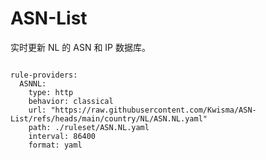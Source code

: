
# ASN-List

实时更新 NL 的 ASN 和 IP 数据库。

<pre><code class="language-javascript">
rule-providers:
  ASNNL:
    type: http
    behavior: classical
    url: "https://raw.githubusercontent.com/Kwisma/ASN-List/refs/heads/main/country/NL/ASN.NL.yaml"
    path: ./ruleset/ASN.NL.yaml
    interval: 86400
    format: yaml
</code></pre>